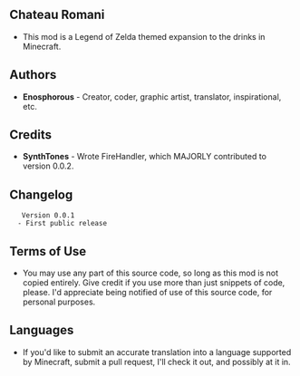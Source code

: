 ## Chateau Romani

- This mod is a Legend of Zelda themed expansion to the drinks in Minecraft. 

## Authors

- **Enosphorous** - Creator, coder, graphic artist, translator, inspirational, etc.

## Credits

- **SynthTones** - Wrote FireHandler, which MAJORLY contributed to version 0.0.2. 

## Changelog
       Version 0.0.1
      - First public release
      
## Terms of Use

- You may use any part of this source code, so long as this mod is not copied entirely. Give credit if you use more than just snippets of code, please. I'd appreciate being notified of use of this source code, for personal purposes.

## Languages

- If you'd like to submit an accurate translation into a language supported by Minecraft, submit a pull request, I'll check it out, and possibly at it in.
